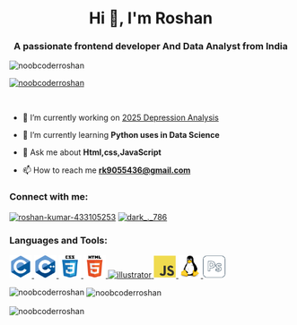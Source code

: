 <h1 align="center">Hi 👋, I'm Roshan</h1>
<h3 align="center">A passionate frontend developer And Data Analyst from India</h3>

<p align="left"> <img src="https://komarev.com/ghpvc/?username=noobcoderroshan&label=Profile%20views&color=0e75b6&style=flat" alt="noobcoderroshan" /> </p>

<p align="left"> <a href="https://github.com/ryo-ma/github-profile-trophy"><img src="https://github-profile-trophy.vercel.app/?username=noobcoderroshan" alt="noobcoderroshan" /></a> </p>

<p align="left"> <a href="https://twitter.com/" target="blank"><img src="https://img.shields.io/twitter/follow/?logo=twitter&style=for-the-badge" alt="" /></a> </p>

- 🔭 I’m currently working on [2025 Depression Analysis](https://github.com/noobcoderRoshan/2025-depression-data-analysis)

- 🌱 I’m currently learning **Python uses in Data Science**

- 💬 Ask me about **Html,css,JavaScript**

- 📫 How to reach me **rk9055436@gmail.com**

<h3 align="left">Connect with me:</h3>
<p align="left">
<a href="https://linkedin.com/in/roshan-kumar-433105253" target="blank"><img align="center" src="https://raw.githubusercontent.com/rahuldkjain/github-profile-readme-generator/master/src/images/icons/Social/linked-in-alt.svg" alt="roshan-kumar-433105253" height="30" width="40" /></a>
<a href="https://instagram.com/dark_._786" target="blank"><img align="center" src="https://raw.githubusercontent.com/rahuldkjain/github-profile-readme-generator/master/src/images/icons/Social/instagram.svg" alt="dark_._786" height="30" width="40" /></a>
</p>

<h3 align="left">Languages and Tools:</h3>
<p align="left"> <a href="https://www.cprogramming.com/" target="_blank" rel="noreferrer"> <img src="https://raw.githubusercontent.com/devicons/devicon/master/icons/c/c-original.svg" alt="c" width="40" height="40"/> </a> <a href="https://www.w3schools.com/cpp/" target="_blank" rel="noreferrer"> <img src="https://raw.githubusercontent.com/devicons/devicon/master/icons/cplusplus/cplusplus-original.svg" alt="cplusplus" width="40" height="40"/> </a> <a href="https://www.w3schools.com/css/" target="_blank" rel="noreferrer"> <img src="https://raw.githubusercontent.com/devicons/devicon/master/icons/css3/css3-original-wordmark.svg" alt="css3" width="40" height="40"/> </a> <a href="https://www.w3.org/html/" target="_blank" rel="noreferrer"> <img src="https://raw.githubusercontent.com/devicons/devicon/master/icons/html5/html5-original-wordmark.svg" alt="html5" width="40" height="40"/> </a> <a href="https://www.adobe.com/in/products/illustrator.html" target="_blank" rel="noreferrer"> <img src="https://www.vectorlogo.zone/logos/adobe_illustrator/adobe_illustrator-icon.svg" alt="illustrator" width="40" height="40"/> </a> <a href="https://developer.mozilla.org/en-US/docs/Web/JavaScript" target="_blank" rel="noreferrer"> <img src="https://raw.githubusercontent.com/devicons/devicon/master/icons/javascript/javascript-original.svg" alt="javascript" width="40" height="40"/> </a> <a href="https://www.linux.org/" target="_blank" rel="noreferrer"> <img src="https://raw.githubusercontent.com/devicons/devicon/master/icons/linux/linux-original.svg" alt="linux" width="40" height="40"/> </a> <a href="https://www.photoshop.com/en" target="_blank" rel="noreferrer"> <img src="https://raw.githubusercontent.com/devicons/devicon/master/icons/photoshop/photoshop-line.svg" alt="photoshop" width="40" height="40"/> </a> </p>

<p><img align="left" src="https://github-readme-stats.vercel.app/api/top-langs?username=noobcoderroshan&show_icons=true&locale=en&layout=compact" alt="noobcoderroshan" /></p>

<p>&nbsp;<img align="center" src="https://github-readme-stats.vercel.app/api?username=noobcoderroshan&show_icons=true&locale=en" alt="noobcoderroshan" /></p>

<p><img align="center" src="https://github-readme-streak-stats.herokuapp.com/?user=noobcoderroshan&" alt="noobcoderroshan" /></p>
